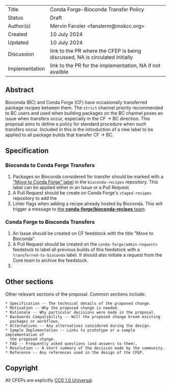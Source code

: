 
<table>
<tr><td> Title </td><td> Conda Forge-Bioconda Transfer Policy </td>
<tr><td> Status </td><td> Draft </td></tr>
<tr><td> Author(s) </td><td> Mervin Fansler &lt;fanslerm@mskcc.org&gt;</td></tr>
<tr><td> Created </td><td> 10 July 2024</td></tr>
<tr><td> Updated </td><td> 10 July 2024</td></tr>
<tr><td> Discussion </td><td> link to the PR where the CFEP is being discussed, NA is circulated initially </td></tr>
<tr><td> Implementation </td><td> link to the PR for the implementation, NA if not availble </td></tr>
</table>

## Abstract

Bioconda (BC) and Conda Forge (CF) have occasionally transferred package recipes between them. The `strict` channel
priority recommended to BC users and used when building packages on the BC channel poses an
issue when transfers occur, especially in the CF -> BC direction. This proposal aims to 
define a policy for standard procedure when such transfers occur. Included in this is the introduction
of a new label to be applied to all package builds that transfer CF -> BC.

## Specification

### Bioconda to Conda Forge Transfers

1. Packages on Bioconda considered for transfer should be marked with a ["Move to Conda Forge" label](https://github.com/bioconda/bioconda-recipes/labels/Move%20to%20Conda-Forge) in the `bioconda-recipes` repository. This label can be applied either in an Issue or a Pull Request.
2. A Pull Request should be create on Conda Forge's `staged-recipes` repository to add the
3. Linter flags when adding a recipe already hosted by Bioconda. This will trigger a message to [the **conda-forge/bioconda-recipes** team](https://github.com/orgs/conda-forge/teams/bioconda-recipes).

### Conda Forge to Bioconda Transfers

1. An Issue should be created on CF feedstock with the title "Move to Bioconda".
2. A Pull Request should be created on the `conda-forge/admin-requests` feedstock to label all previous builds of this feedstock with a `transferred-to-bioconda` label. It should also initiate a request from the Core team to archive the feedstock.
3. 

## Other sections

Other relevant sections of the proposal.  Common sections include:

    * Specification -- The technical details of the proposed change.
    * Motivation -- Why the proposed change is needed.
    * Rationale -- Why particular decisions were made in the proposal.
    * Backwards Compatibility -- Will the proposed change break existing
      packages or workflows.
    * Alternatives -- Any alternatives considered during the design.
    * Sample Implementation -- Links to prototype or a sample implementation of
      the proposed change.
    * FAQ -- Frequently asked questions (and answers to them).
    * Resolution -- A short summary of the decision made by the community.
    * Reference -- Any references used in the design of the CFEP.

## Copyright

All CFEPs are explicitly [CC0 1.0 Universal](https://creativecommons.org/publicdomain/zero/1.0/).
